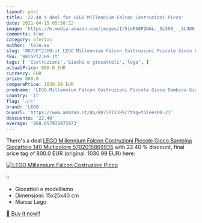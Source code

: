 ```yaml
---
layout: post
title: '22.40 % deal for LEGO Millennium Falcon Costruzioni Picco'
date: 2021-04-15 05:50:22
image: 'https://m.media-amazon.com/images/I/51ePA8PZNAL._SL500_._SL400_.jpg'
comments: true
category: ofertas
author: 'tole.es'
slug: 'B075PT2JH9-it LEGO Millennium Falcon Costruzioni Piccole Gioco Bambina...'
sku: 'B075PT2JH9-it'
tags: [ 'Costruzioni','Giochi e giocattoli','lego', ]
actualPrice: 800.0 EUR
currency: EUR
price: 800.0
comparePrice: 1030.99 EUR
prodname: 'LEGO Millennium Falcon Costruzioni Piccole Gioco Bambina Giocattolo 140  Multicolore  5702015869935'
country: 'it'
flag: '🇮🇹'
brand: 'LEGO'
buyurl: 'https://www.amazon.it/dp/B075PT2JH9/?tag=tolees00-21'
descuento: '22.40'
average: '868.057972972973'
---
```


There's a deal [LEGO Millennium Falcon Costruzioni Piccole Gioco Bambina Giocattolo 140  Multicolore  5702015869935](https://www.amazon.it/dp/B075PT2JH9/?tag=tolees00-21)  with  22.40 % discount, final price tag of  800.0 EUR (original: 1030.99 EUR) here:

[![LEGO Millennium Falcon Costruzioni Picco](https://m.media-amazon.com/images/I/51ePA8PZNAL._SL500_._SL400_.jpg)](https://www.amazon.it/dp/B075PT2JH9/?tag=tolees00-21)

ℹ️:

- Giocattoli e modellismo
- Dimensioni: 15x25x40 cm
- Marca: Lego

[🛒 Buy it now!!](https://www.amazon.it/dp/B075PT2JH9/?tag=tolees00-21)
